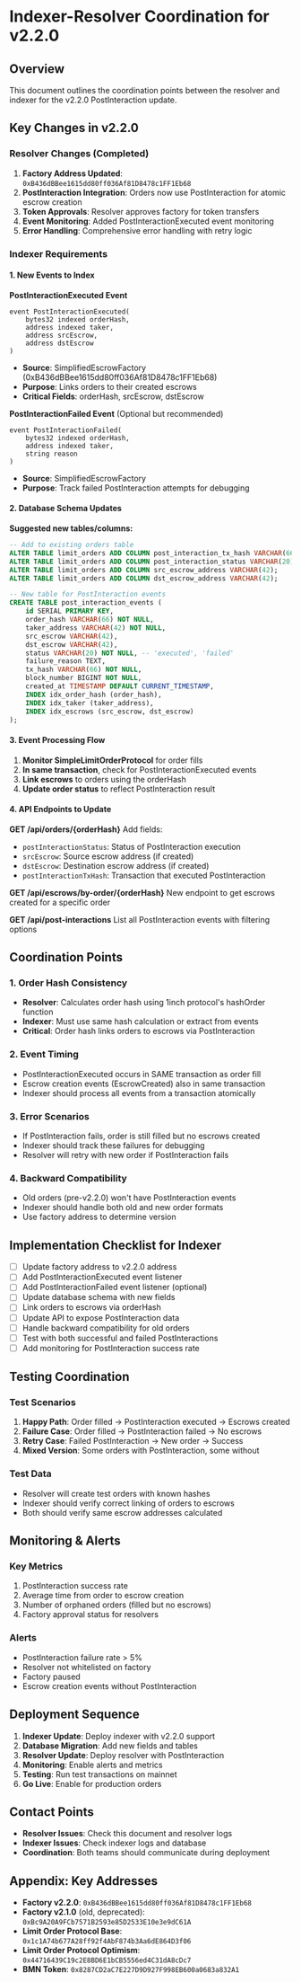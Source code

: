 # Indexer-Resolver Coordination for v2.2.0

## Overview

This document outlines the coordination points between the resolver and indexer
for the v2.2.0 PostInteraction update.

## Key Changes in v2.2.0

### Resolver Changes (Completed)

1. **Factory Address Updated**: `0xB436dBBee1615dd80ff036Af81D8478c1FF1Eb68`
2. **PostInteraction Integration**: Orders now use PostInteraction for atomic
   escrow creation
3. **Token Approvals**: Resolver approves factory for token transfers
4. **Event Monitoring**: Added PostInteractionExecuted event monitoring
5. **Error Handling**: Comprehensive error handling with retry logic

### Indexer Requirements

#### 1. New Events to Index

**PostInteractionExecuted Event**

```solidity
event PostInteractionExecuted(
    bytes32 indexed orderHash,
    address indexed taker,
    address srcEscrow,
    address dstEscrow
)
```

- **Source**: SimplifiedEscrowFactory
  (0xB436dBBee1615dd80ff036Af81D8478c1FF1Eb68)
- **Purpose**: Links orders to their created escrows
- **Critical Fields**: orderHash, srcEscrow, dstEscrow

**PostInteractionFailed Event** (Optional but recommended)

```solidity
event PostInteractionFailed(
    bytes32 indexed orderHash,
    address indexed taker,
    string reason
)
```

- **Source**: SimplifiedEscrowFactory
- **Purpose**: Track failed PostInteraction attempts for debugging

#### 2. Database Schema Updates

**Suggested new tables/columns:**

```sql
-- Add to existing orders table
ALTER TABLE limit_orders ADD COLUMN post_interaction_tx_hash VARCHAR(66);
ALTER TABLE limit_orders ADD COLUMN post_interaction_status VARCHAR(20); -- 'pending', 'executed', 'failed'
ALTER TABLE limit_orders ADD COLUMN src_escrow_address VARCHAR(42);
ALTER TABLE limit_orders ADD COLUMN dst_escrow_address VARCHAR(42);

-- New table for PostInteraction events
CREATE TABLE post_interaction_events (
    id SERIAL PRIMARY KEY,
    order_hash VARCHAR(66) NOT NULL,
    taker_address VARCHAR(42) NOT NULL,
    src_escrow VARCHAR(42),
    dst_escrow VARCHAR(42),
    status VARCHAR(20) NOT NULL, -- 'executed', 'failed'
    failure_reason TEXT,
    tx_hash VARCHAR(66) NOT NULL,
    block_number BIGINT NOT NULL,
    created_at TIMESTAMP DEFAULT CURRENT_TIMESTAMP,
    INDEX idx_order_hash (order_hash),
    INDEX idx_taker (taker_address),
    INDEX idx_escrows (src_escrow, dst_escrow)
);
```

#### 3. Event Processing Flow

1. **Monitor SimpleLimitOrderProtocol** for order fills
2. **In same transaction**, check for PostInteractionExecuted events
3. **Link escrows** to orders using the orderHash
4. **Update order status** to reflect PostInteraction result

#### 4. API Endpoints to Update

**GET /api/orders/{orderHash}** Add fields:

- `postInteractionStatus`: Status of PostInteraction execution
- `srcEscrow`: Source escrow address (if created)
- `dstEscrow`: Destination escrow address (if created)
- `postInteractionTxHash`: Transaction that executed PostInteraction

**GET /api/escrows/by-order/{orderHash}** New endpoint to get escrows created
for a specific order

**GET /api/post-interactions** List all PostInteraction events with filtering
options

## Coordination Points

### 1. Order Hash Consistency

- **Resolver**: Calculates order hash using 1inch protocol's hashOrder function
- **Indexer**: Must use same hash calculation or extract from events
- **Critical**: Order hash links orders to escrows via PostInteraction

### 2. Event Timing

- PostInteractionExecuted occurs in SAME transaction as order fill
- Escrow creation events (EscrowCreated) also in same transaction
- Indexer should process all events from a transaction atomically

### 3. Error Scenarios

- If PostInteraction fails, order is still filled but no escrows created
- Indexer should track these failures for debugging
- Resolver will retry with new order if PostInteraction fails

### 4. Backward Compatibility

- Old orders (pre-v2.2.0) won't have PostInteraction events
- Indexer should handle both old and new order formats
- Use factory address to determine version

## Implementation Checklist for Indexer

- [ ] Update factory address to v2.2.0 address
- [ ] Add PostInteractionExecuted event listener
- [ ] Add PostInteractionFailed event listener (optional)
- [ ] Update database schema with new fields
- [ ] Link orders to escrows via orderHash
- [ ] Update API to expose PostInteraction data
- [ ] Handle backward compatibility for old orders
- [ ] Test with both successful and failed PostInteractions
- [ ] Add monitoring for PostInteraction success rate

## Testing Coordination

### Test Scenarios

1. **Happy Path**: Order filled → PostInteraction executed → Escrows created
2. **Failure Case**: Order filled → PostInteraction failed → No escrows
3. **Retry Case**: Failed PostInteraction → New order → Success
4. **Mixed Version**: Some orders with PostInteraction, some without

### Test Data

- Resolver will create test orders with known hashes
- Indexer should verify correct linking of orders to escrows
- Both should verify same escrow addresses calculated

## Monitoring & Alerts

### Key Metrics

1. PostInteraction success rate
2. Average time from order to escrow creation
3. Number of orphaned orders (filled but no escrows)
4. Factory approval status for resolvers

### Alerts

- PostInteraction failure rate > 5%
- Resolver not whitelisted on factory
- Factory paused
- Escrow creation events without PostInteraction

## Deployment Sequence

1. **Indexer Update**: Deploy indexer with v2.2.0 support
2. **Database Migration**: Add new fields and tables
3. **Resolver Update**: Deploy resolver with PostInteraction
4. **Monitoring**: Enable alerts and metrics
5. **Testing**: Run test transactions on mainnet
6. **Go Live**: Enable for production orders

## Contact Points

- **Resolver Issues**: Check this document and resolver logs
- **Indexer Issues**: Check indexer logs and database
- **Coordination**: Both teams should communicate during deployment

## Appendix: Key Addresses

- **Factory v2.2.0**: `0xB436dBBee1615dd80ff036Af81D8478c1FF1Eb68`
- **Factory v2.1.0** (old, deprecated):
  `0xBc9A20A9FCb7571B2593e85D2533E10e3e9dC61A`
- **Limit Order Protocol Base**: `0x1c1A74b677A28ff92f4AbF874b3Aa6dE864D3f06`
- **Limit Order Protocol Optimism**:
  `0x44716439C19c2E8BD6E1bCB5556ed4C31dA8cDc7`
- **BMN Token**: `0x8287CD2aC7E227D9D927F998EB600a0683a832A1`
